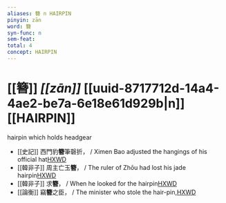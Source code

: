 ```yaml
---
aliases: 簪 n HAIRPIN
pinyin: zān
word: 簪
syn-func: n
sem-feat: 
total: 4
concept: HAIRPIN 
---
```

# [[簪]] *[[zān]]*  [[uuid-8717712d-14a4-4ae2-be7a-6e18e61d929b|n]] [[HAIRPIN]]
hairpin which holds headgear
 - [[史記]] 西門豹**簪**筆磬折， / Ximen Bao adjusted the hangings of his official hat[HXWD](https://hxwd.org/textview.html?location=KR2a0001_tls_126-24a.43)
 - [[韓非子]] 周主亡玉**簪**， / The ruler of Zhōu had lost his jade hairpin[HXWD](https://hxwd.org/textview.html?location=KR3c0005_tls_030-112a.2)
 - [[韓非子]] 求**簪**， / When he looked for the hairpin[HXWD](https://hxwd.org/textview.html?location=KR3c0005_tls_030-113a.4)
 - [[論衡]] 竊**簪**之臣， / The minister who stole the hair-pin,[HXWD](https://hxwd.org/textview.html?location=KR3j0080_tls_001-6a.5)